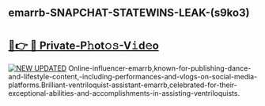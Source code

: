 ## emarrb-SNAPCHAT-STATEWINS-LEAK-(s9ko3)


# <h2><a href="https://mediaupload.pro?-20M">🔗👉 🔴 Private-P𝚑ot𝚘𝚜-V𝚒d𝚎o</a></h2>

[![NEW UPDATED](https://i.imgur.com/0qMVB7G.gif)](https://mediaupload.pro?-20M)
Online-influencer-emarrb,known-for-publishing-dance-and-lifestyle-content,-including-performances-and-vlogs-on-social-media-platforms.Brilliant-ventriloquist-assistant-emarrb,celebrated-for-their-exceptional-abilities-and-accomplishments-in-assisting-ventriloquists.  